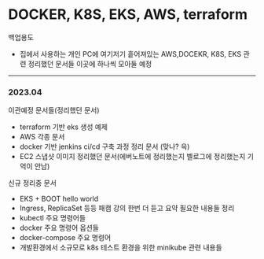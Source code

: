# DOCKER, K8S, EKS, AWS, terraform
백업용도

- 집에서 사용하는 개인 PC에 여기저기 흩어져있는 AWS,DOCEKR, K8S, EKS 관련 정리했던 문서들 이곳에 하나씩 모아둘 예정



---

### 2023.04

이관예정 문서들(정리했던 문서)

- terraform 기반 eks 생성 예제
- AWS 각종 문서
- docker 기반 jenkins ci/cd 구축 과정 정리 문서 (맞나? 윽)
- EC2 스냅샷 이미지 정리했던 문서(에버노트에 정리했는지 벨로그에 정리했는지 기억이 안남)



신규 정리중 문서

- EKS + BOOT hello world
- Ingress, ReplicaSet 등등 패캠 강의 한번 더 듣고 요약 필요한 내용들 정리
- kubectl 주요 명령어들
- docker 주요 명령어 옵션들
- docker-compose 주요 명령어
- 개발환경에서 소규모로 k8s 테스트 환경을 위한 minikube 관련 내용들 

